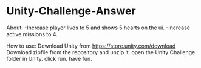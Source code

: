 # Unity-Challenge-Answer

About:
-Increase player lives to 5 and shows 5 hearts on the ui.
-Increase active missions to 4.

How to use:
Download Unity from https://store.unity.com/download
Download zipfile from the repository and unzip it.
open the Unity Challenge folder in Unity.
click run.
have fun.
